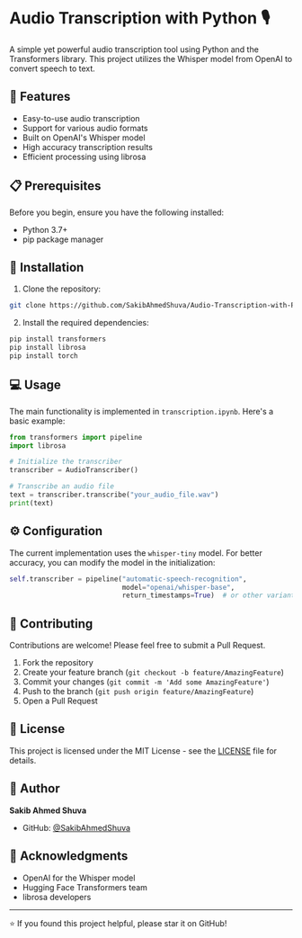 # Audio Transcription with Python 🎙️

A simple yet powerful audio transcription tool using Python and the Transformers library. This project utilizes the Whisper model from OpenAI to convert speech to text.

## 🚀 Features

- Easy-to-use audio transcription
- Support for various audio formats
- Built on OpenAI's Whisper model
- High accuracy transcription results
- Efficient processing using librosa

## 📋 Prerequisites

Before you begin, ensure you have the following installed:
- Python 3.7+
- pip package manager

## 🔧 Installation

1. Clone the repository:
```bash
git clone https://github.com/SakibAhmedShuva/Audio-Transcription-with-Python.git
```

2. Install the required dependencies:
```bash
pip install transformers
pip install librosa
pip install torch
```

## 💻 Usage

The main functionality is implemented in `transcription.ipynb`. Here's a basic example:

```python
from transformers import pipeline
import librosa

# Initialize the transcriber
transcriber = AudioTranscriber()

# Transcribe an audio file
text = transcriber.transcribe("your_audio_file.wav")
print(text)
```

## ⚙️ Configuration

The current implementation uses the `whisper-tiny` model. For better accuracy, you can modify the model in the initialization:

```python
self.transcriber = pipeline("automatic-speech-recognition",
                            model="openai/whisper-base",
                            return_timestamps=True)  # or other variants
```

## 🤝 Contributing

Contributions are welcome! Please feel free to submit a Pull Request.

1. Fork the repository
2. Create your feature branch (`git checkout -b feature/AmazingFeature`)
3. Commit your changes (`git commit -m 'Add some AmazingFeature'`)
4. Push to the branch (`git push origin feature/AmazingFeature`)
5. Open a Pull Request

## 📄 License

This project is licensed under the MIT License - see the [LICENSE](LICENSE) file for details.

## 👤 Author

**Sakib Ahmed Shuva**
- GitHub: [@SakibAhmedShuva](https://github.com/SakibAhmedShuva)

## 🙏 Acknowledgments

- OpenAI for the Whisper model
- Hugging Face Transformers team
- librosa developers

---
⭐️ If you found this project helpful, please star it on GitHub!
